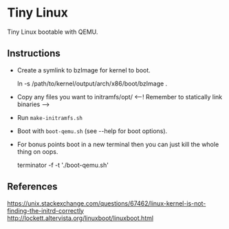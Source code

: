 Tiny Linux
==========

Tiny Linux bootable with QEMU.

Instructions
------------

- Create a symlink to bzImage for kernel to boot.

	ln -s /path/to/kernel/output/arch/x86/boot/bzImage .

- Copy any files you want to initramfs/opt/  <--! Remember to statically link binaries -->

- Run `make-initramfs.sh`

- Boot with `boot-qemu.sh` (see --help for boot options).

- For bonus points boot in a new terminal then you can just kill the whole thing
  on oops.

	terminator -f -t './boot-qemu.sh'

References
----------

https://unix.stackexchange.com/questions/67462/linux-kernel-is-not-finding-the-initrd-correctly
http://lockett.altervista.org/linuxboot/linuxboot.html